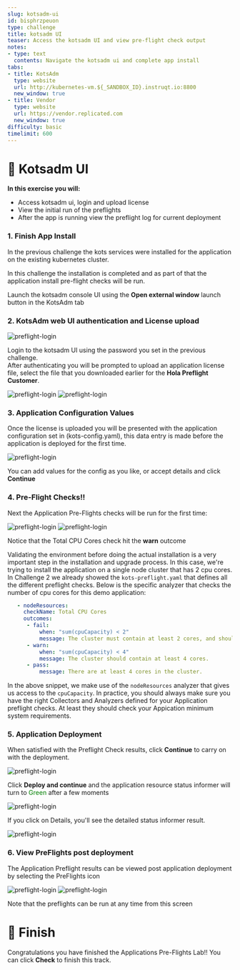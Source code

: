 ```yaml
---
slug: kotsadm-ui
id: bisphrzpeuon
type: challenge
title: kotsadm UI
teaser: Access the kotsadm UI and view pre-flight check output
notes:
- type: text
  contents: Navigate the kotsadm ui and complete app install
tabs:
- title: KotsAdm
  type: website
  url: http://kubernetes-vm.${_SANDBOX_ID}.instruqt.io:8800
  new_window: true
- title: Vendor
  type: website
  url: https://vendor.replicated.com
  new_window: true
difficulty: basic
timelimit: 600
---
```


👋 Kotsadm UI
=============

**In this exercise you will:**

 * Access kotsadm ui, login and upload license
 * View the initial run of the preflights
 * After the app is running view the preflight log for current deployment


### 1. Finish App Install

In the previous challenge the kots services were installed for the application on the existing kubernetes cluster.

In this challenge the installation is completed and as part of that the application install pre-flight checks will be run.

Launch the kotsadm console UI using the **Open external window** launch button in the KotsAdm tab


### 2. KotsAdm web UI authentication and License upload

![preflight-login](../assets/preflight-login.png)

Login to the kotsadm UI using the password you set in the previous challenge.  
After authenticating you will be prompted to upload an application license file, select the file that you downloaded earlier for the **Hola Preflight Customer**.

![preflight-login](../assets/preflight-license-upload1.png)
![preflight-login](../assets/preflight-license-upload2.png)


### 3. Application Configuration Values

Once the license is uploaded you will be presented with the application configuration set in (kots-config.yaml), this data entry is made before the application is deployed for the first time.

![preflight-login](../assets/preflight-config.png)

You can add values for the config as you like, or accept details and click **Continue**


### 4. Pre-Flight Checks!!

Next the Application Pre-Flights checks will be run for the first time:

![preflight-login](../assets/preflight-preflight-checks1.png)
![preflight-login](../assets/preflight-preflight-results1.png)

Notice that the Total CPU Cores check hit the **warn** outcome

Validating the environment before doing the actual installation is a very important step in the installation and upgrade process. In this case, we're trying to install the application on a single node cluster that has 2 cpu cores. In Challenge 2 we already showed the `kots-preflight.yaml` that defines all the different preflight checks. Below is the specific analyzer that checks the number of cpu cores for this demo application:


```yaml
   - nodeResources:
     checkName: Total CPU Cores
     outcomes:
      - fail:
          when: "sum(cpuCapacity) < 2"
          message: The cluster must contain at least 2 cores, and should contain at least 4 cores.
      - warn:
          when: "sum(cpuCapacity) < 4"
          message: The cluster should contain at least 4 cores.
      - pass:
          message: There are at least 4 cores in the cluster.
```

In the above snippet, we make use of the `nodeResources` analyzer that gives us access to the `cpuCapacity`. In practice, you should always make sure you have the right Collectors and Analyzers defined for your Application preflight checks. At least they should check your Appication minimum system requirements.

### 5. Application Deployment

When satisfied with the Preflight Check results, click **Continue** to carry on with the deployment.

![preflight-login](../assets/preflight-deploy.png)

Click **Deploy and continue** and the application resource status informer will turn to <font color="Green">Green</font> after a few moments

![preflight-login](../assets/preflight-app-deployed.png)

If you click on Details, you'll see the detailed status informer result.

![preflight-login](../assets/preflight-app-running.png)


### 6. View PreFlights post deployment

The Application Preflight results can be viewed post application deployment by selecting the PreFlights icon

![preflight-login](../assets/preflight-preflight-icon.png)
![preflight-login](../assets/preflight-preflight-checks2.png)

Note that the preflights can be run at any time from this screen


🏁 Finish
=========

Congratulations you have finished the Applications Pre-Flights Lab!!  You can click **Check** to finish this track.

